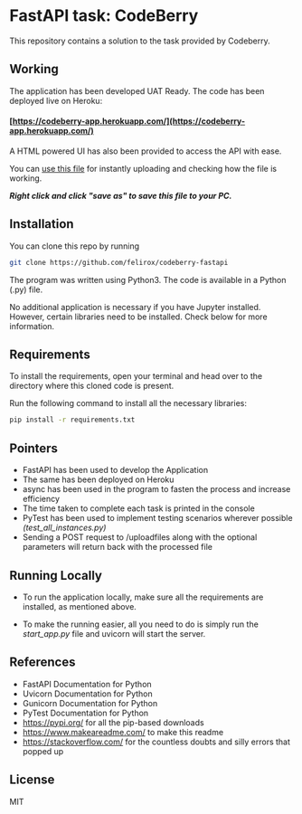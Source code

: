 # FastAPI task: CodeBerry

This repository contains a solution to the task provided by Codeberry.


## Working

The application has been developed UAT Ready. 
The code has been deployed live on Heroku:
#### [https://codeberry-app.herokuapp.com/](https://codeberry-app.herokuapp.com/)

A HTML powered UI has also been provided to access the API with ease.

You can [use this file](https://raw.githubusercontent.com/felirox/codeberry-fastapi/main/ttrfastapi.csv) for instantly uploading and checking how the file is working.

***Right click and click "save as" to save this file to your PC.***

## Installation

You can clone this repo by running
```bash
git clone https://github.com/felirox/codeberry-fastapi
```

The program was written using Python3. The code is available in a Python (.py) file. 

No additional application is necessary if you have Jupyter installed. However, certain libraries need to be installed. Check below for more information.

## Requirements

To install the requirements, open your terminal and head over to the directory where this cloned code is present. 

Run the following command to install all the necessary libraries:

```bash
pip install -r requirements.txt
```
## Pointers

- FastAPI has been used to develop the Application
- The same has been deployed on Heroku
- async has been used in the program to fasten the process and increase efficiency
- The time taken to complete each task is printed in the console
- PyTest has been used to implement testing scenarios wherever possible *(test_all_instances.py)*
- Sending a POST request to /uploadfiles along with the optional parameters will return back with the processed file

## Running Locally

- To run the application locally, make sure all the requirements are installed, as mentioned above. 

- To make the running easier, all you need to do is simply run the *start_app.py* file and uvicorn will start the server.

## References
- FastAPI Documentation for Python
- Uvicorn Documentation for Python
- Gunicorn Documentation for Python
- PyTest Documentation for Python
- https://pypi.org/ for all the pip-based downloads
- https://www.makeareadme.com/ to make this readme
- https://stackoverflow.com/ for the countless doubts and silly errors that popped up

## License
MIT